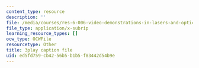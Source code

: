 ```yaml
---
content_type: resource
description: ''
file: /media/courses/res-6-006-video-demonstrations-in-lasers-and-optics-spring-2008/ed5fd759cb4256b5b1b5f83442d54b9e_mNmvfSK-Dnw.vtt
file_type: application/x-subrip
learning_resource_types: []
ocw_type: OCWFile
resourcetype: Other
title: 3play caption file
uid: ed5fd759-cb42-56b5-b1b5-f83442d54b9e
---
```

